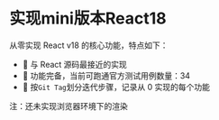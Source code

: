 # 实现mini版本React18

从零实现 React v18 的核心功能，特点如下：

- 👬 与 React 源码最接近的实现
- 💪 功能完备，当前可跑通官方测试用例数量：34
- 🚶 按`Git Tag`划分迭代步骤，记录从 0 实现的每个功能

注：还未实现浏览器环境下的渲染
